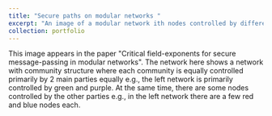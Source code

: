 ```yaml
---
title: "Secure paths on modular networks "
excerpt: "An image of a modular network ith nodes controlled by different adversaries. <br/><img src='/images/dominance80_2cdeg.png'>"
collection: portfolio
---
```


This image appears in the paper "Critical field-exponents for secure message-passing in modular networks". The network here shows a network with community structure where each community is equally controlled primarily by 2 main parties equally e.g., the left network is primarily controlled by green and purple. At the same time, there are some nodes controlled by the other parties e.g., in the left network there are a few red and blue nodes each. 
